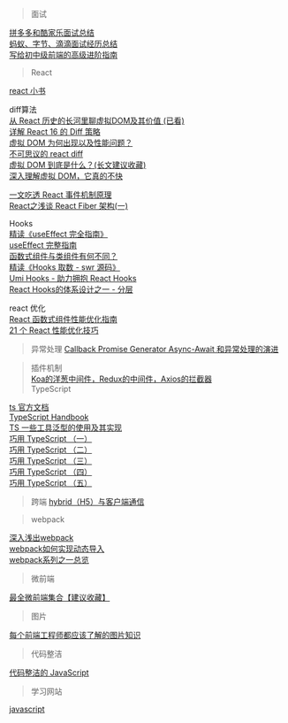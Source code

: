 <!--
 * @Author: rockyWu
 * @Date: 2020-05-20 18:44:23
 * @Description: 
 * @LastEditors: rockyWu
 * @LastEditTime: 2020-05-21 10:30:30
--> 
> 面试  

[拼多多和酷家乐面试总结](https://mp.weixin.qq.com/s/EG5HCgz_M1S2Xbky0lgDxg)  
[蚂蚁、字节、滴滴面试经历总结](https://juejin.im/post/5ec2123e6fb9a0433c50b64f)  
[写给初中级前端的高级进阶指南](https://zhuanlan.zhihu.com/p/117490792?utm_source=wechat_session&utm_medium=social&utm_oi=991283944146509824)    

> React  

[react 小书](http://huziketang.mangojuice.top/books/react/)  

diff算法  
[从 React 历史的长河里聊虚拟DOM及其价值 (已看)](https://mp.weixin.qq.com/s/zCGQEpEGJYQWMMvZfyUYHg)  
[详解 React 16 的 Diff 策略](https://mp.weixin.qq.com/s?__biz=MzI1ODk2Mjk0Nw==&mid=2247484536&idx=1&sn=94777b8c1aab80dffe1fc224bec02c72&scene=21#wechat_redirect)   
[虚拟 DOM 为何出现以及性能问题？](https://blog.csdn.net/hjc256/article/details/97135687)  
[不可思议的 react diff](https://zhuanlan.zhihu.com/p/20346379)  
[虚拟 DOM 到底是什么？(长文建议收藏)](https://mp.weixin.qq.com/s/oAlVmZ4Hbt2VhOwFEkNEhw)  
[深入理解虚拟 DOM，它真的不快](https://mp.weixin.qq.com/s/cz5DBpqFiadL4IQofiWY3A)  

[一文吃透 React 事件机制原理](https://toutiao.io/posts/28of14w/preview)  
[React之浅谈 React Fiber 架构(一)](https://mp.weixin.qq.com/s?__biz=MzI1ODk2Mjk0Nw==&mid=2247484469&idx=1&sn=f68d044f1b0e4e2eb981e3878427b75b&scene=21#wechat_redirect)  


Hooks  
[精读《useEffect 完全指南》](https://github.com/dt-fe/weekly/blob/v2/096.%E7%B2%BE%E8%AF%BB%E3%80%8AuseEffect%20%E5%AE%8C%E5%85%A8%E6%8C%87%E5%8D%97%E3%80%8B.md)  
[useEffect 完整指南](https://overreacted.io/zh-hans/a-complete-guide-to-useeffect/)  
[函数式组件与类组件有何不同？](https://overreacted.io/zh-hans/how-are-function-components-different-from-classes/)  
[精读《Hooks 取数 - swr 源码》](https://segmentfault.com/a/1190000020964640)  
[Umi Hooks - 助力拥抱 React Hooks](https://zhuanlan.zhihu.com/p/103150605?utm_source=wechat_session)  
[React Hooks的体系设计之一 - 分层](https://zhuanlan.zhihu.com/p/106665408)  

react 优化  
[React 函数式组件性能优化指南](https://mp.weixin.qq.com/s?__biz=MzI1ODk2Mjk0Nw==&mid=2247484774&idx=1&sn=9dc58e54a28755504d58bef49a78f3b4&scene=21#wechat_redirect)  
[21 个 React 性能优化技巧](https://www.infoq.cn/article/KVE8xtRs-uPphptq5LUz)  

> 异常处理
[Callback Promise Generator Async-Await 和异常处理的演进](https://juejin.im/post/589036f8570c3500621a3be2)  

> 插件机制  
[Koa的洋葱中间件，Redux的中间件，Axios的拦截器](https://juejin.im/post/5e13ea6a6fb9a0482b297e8e)  
> TypeScript  

[ts 官方文档](https://www.tslang.cn/samples/index.html)  
[TypeScript Handbook](https://zhongsp.gitbooks.io/typescript-handbook/content/)  
[TS 一些工具泛型的使用及其实现](https://zhuanlan.zhihu.com/p/40311981)  
[巧用 TypeScript （一）](https://juejin.im/post/5bba114f6fb9a05cd31ed114)  
[巧用 TypeScript （二）](https://juejin.im/post/5bded28451882516bd2c4b39)  
[巧用 TypeScript （三）](https://juejin.im/post/5bf15bf051882511630d3ec3)  
[巧用 TypeScript （四）](https://juejin.im/post/5c1635dde51d452a606844b4)  
[巧用 TypeScript （五）](https://juejin.im/post/5c8a518ee51d455e4d719e2e)  

> 跨端
[hybrid（H5）与客户端通信](https://juejin.im/post/6844903892795260935#heading-5)  

> webpack  

[深入浅出webpack](http://www.xbhub.com/wiki/webpack/)  
[webpack如何实现动态导入](https://juejin.im/post/5d26e7d1518825290726f67a)  
[webpack系列之一总览](https://github.com/DDFE/DDFE-blog/issues/36)  

> 微前端  

[最全微前端集合【建议收藏】](https://juejin.im/post/5e01f2bff265da33e2290c75)  

> 图片  

[每个前端工程师都应该了解的图片知识](https://mp.weixin.qq.com/s?__biz=MzI1ODk2Mjk0Nw==&mid=2247484351&idx=1&sn=e88a658e93cd5e3fa4abd035714d2fa4&chksm=ea0160d3dd76e9c56df658fab1466d41751b90e05bd6a27b972ebf5f5d7204d11c6cd4d8a089&scene=21#wechat_redirect)  


> 代码整洁

[代码整洁的 JavaScript](https://github.com/beginor/clean-code-javascript/blob/master/README.md)  

> 学习网站

[javascript](https://dev.to/t/javascript)  